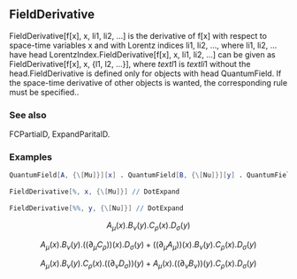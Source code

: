 ##  FieldDerivative 

FieldDerivative[f[x], x, li1, li2, ...]  is the derivative of f[x] with respect to space-time variables x and with Lorentz indices li1, li2, ...,  where li1, li2, ... have head LorentzIndex.FieldDerivative[f[x], x, li1, li2, ...] can be given as FieldDerivative[f[x], x, {l1, l2, ...}], where $text{l1}$ is $text{li1}$ without the head.FieldDerivative  is defined only for objects with head QuantumField. If the space-time derivative of other objects is wanted, the corresponding rule must be specified..

###  See also 

FCPartialD, ExpandParitalD.

###  Examples 

```mathematica
QuantumField[A, {\[Mu]}][x] . QuantumField[B, {\[Nu]}][y] . QuantumField[C, {\[Rho]}][x] . QuantumField[D, {\[Sigma]}][y] 
 
FieldDerivative[%, x, {\[Mu]}] // DotExpand 
 
FieldDerivative[%%, y, {\[Nu]}] // DotExpand
```

$$A_{\mu }(x).B_{\nu }(y).C_{\rho }(x).D_{\sigma }(y)$$

$$A_{\mu }(x).B_{\nu }(y).\left(\left.(\partial _{\mu }C_{\rho }\right)\right)(x).D_{\sigma }(y)+\left(\left.(\partial _{\mu }A_{\mu }\right)\right)(x).B_{\nu }(y).C_{\rho }(x).D_{\sigma }(y)$$

$$A_{\mu }(x).B_{\nu }(y).C_{\rho }(x).\left(\left.(\partial _{\nu }D_{\sigma }\right)\right)(y)+A_{\mu }(x).\left(\left.(\partial _{\nu }B_{\nu }\right)\right)(y).C_{\rho }(x).D_{\sigma }(y)$$